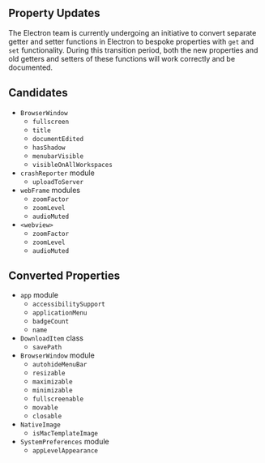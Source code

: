 ## Property Updates

The Electron team is currently undergoing an initiative to convert separate getter and setter functions in Electron to bespoke properties with `get` and `set` functionality. During this transition period, both the new properties and old getters and setters of these functions will work correctly and be documented.

## Candidates

* `BrowserWindow`
  * `fullscreen`
  * `title`
  * `documentEdited`
  * `hasShadow`
  * `menubarVisible`
  * `visibleOnAllWorkspaces`
* `crashReporter` module
  * `uploadToServer`
* `webFrame` modules
  * `zoomFactor`
  * `zoomLevel`
  * `audioMuted`
* `<webview>`
  * `zoomFactor`
  * `zoomLevel`
  * `audioMuted`

## Converted Properties

* `app` module
  * `accessibilitySupport`
  * `applicationMenu`
  * `badgeCount`
  * `name`
* `DownloadItem` class
  * `savePath`
* `BrowserWindow` module
  * `autohideMenuBar`
  * `resizable`
  * `maximizable`
  * `minimizable`
  * `fullscreenable`
  * `movable`
  * `closable`
* `NativeImage`
  * `isMacTemplateImage`
* `SystemPreferences` module
  * `appLevelAppearance`
